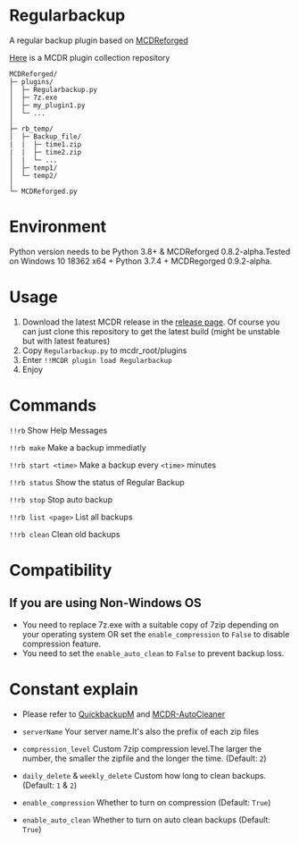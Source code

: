 # Regularbackup
A regular backup plugin based on [MCDReforged](https://github.com/Fallen-Breath/MCDReforged)

[Here](https://github.com/MCDReforged-Plugins/PluginCatalogue) is a MCDR plugin collection repository

```
MCDReforged/
├─ plugins/
│  ├─ Regularbackup.py
│  ├─ 7z.exe
│  ├─ my_plugin1.py
│  └─ ...
│
├─ rb_temp/
│  ├─ Backup_file/
|  |  ├─ time1.zip
|  |  ├─ time2.zip
│  |  └─ ...
│  ├─ temp1/
│  └─ temp2/
│
└─ MCDReforged.py
```

# Environment
Python version needs to be Python 3.8+ & MCDReforged 0.8.2-alpha.Tested on Windows 10 18362 x64 + Python 3.7.4 + MCDRegorged 0.9.2-alpha.

# Usage
1. Download the latest MCDR release in the [release page](https://github.com/Fallen-Breath/MCDReforged/releases). Of course you can just clone this repository to get the latest build (might be unstable but with latest features)
2. Copy `Regularbackup.py` to mcdr_root/plugins
3. Enter `!!MCDR plugin load Regularbackup`
4. Enjoy

# Commands
`!!rb` Show Help Messages

`!!rb make` Make a backup immediatly

`!!rb start <time>` Make a backup every `<time>` minutes

`!!rb status` Show the status of Regular Backup

`!!rb stop` Stop auto backup

`!!rb list <page>` List all backups

`!!rb clean` Clean old backups


# Compatibility

## If you are using Non-Windows OS

* You need to replace 7z.exe with a suitable copy of 7zip depending on your operating system OR set the `enable_compression` to `False` to disable compression feature.
* You need to set the `enable_auto_clean` to `False` to prevent backup loss.

# Constant explain
* Please refer to [QuickbackupM](https://github.com/TISUnion/QuickBackupM) and [MCDR-AutoCleaner](https://github.com/Forgot-Dream/MCDR-AutoCleaner)

* `serverName` Your server name.It's also the prefix of each zip files

* `compression_level` Custom 7zip compression level.The larger the number, the smaller the zipfile and the longer the time. (Default: `2`)

* `daily_delete` & `weekly_delete` Custom how long to clean backups. (Default: `1` & `2`)

* `enable_compression` Whether to turn on compression (Default: `True`)

* `enable_auto_clean` Whether to turn on auto clean backups (Default: `True`)